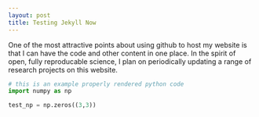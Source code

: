 ```yaml
---
layout: post
title: Testing Jekyll Now 
---
```


One of the most attractive points about using github to host my website is that I can have the code and other content in one place. In the spirit of open, fully reproducable science, I plan on periodically updating a range of research projects on this website.  

```python
# this is an example properly rendered python code 
import numpy as np

test_np = np.zeros((3,3))
```
